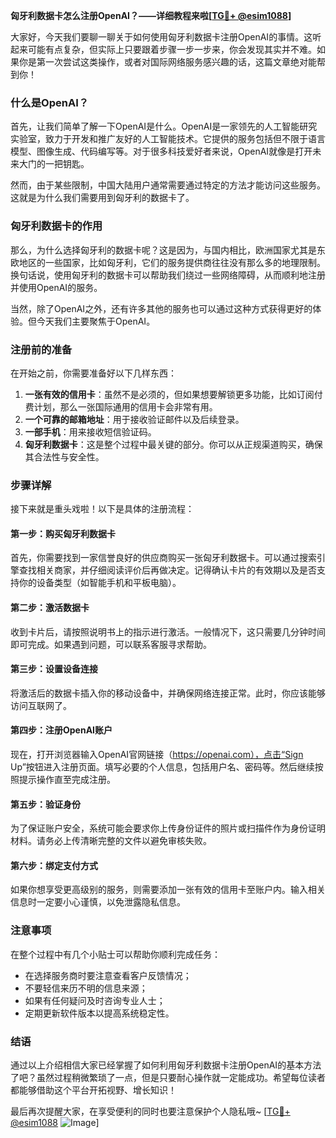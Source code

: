 **匈牙利数据卡怎么注册OpenAI？——详细教程来啦[[TG💪+ @esim1088](https://t.me/s/esim1088)]**

大家好，今天我们要聊一聊关于如何使用匈牙利数据卡注册OpenAI的事情。这听起来可能有点复杂，但实际上只要跟着步骤一步一步来，你会发现其实并不难。如果你是第一次尝试这类操作，或者对国际网络服务感兴趣的话，这篇文章绝对能帮到你！

### 什么是OpenAI？

首先，让我们简单了解一下OpenAI是什么。OpenAI是一家领先的人工智能研究实验室，致力于开发和推广友好的人工智能技术。它提供的服务包括但不限于语言模型、图像生成、代码编写等。对于很多科技爱好者来说，OpenAI就像是打开未来大门的一把钥匙。

然而，由于某些限制，中国大陆用户通常需要通过特定的方法才能访问这些服务。这就是为什么我们需要用到匈牙利的数据卡了。

### 匈牙利数据卡的作用

那么，为什么选择匈牙利的数据卡呢？这是因为，与国内相比，欧洲国家尤其是东欧地区的一些国家，比如匈牙利，它们的服务提供商往往没有那么多的地理限制。换句话说，使用匈牙利的数据卡可以帮助我们绕过一些网络障碍，从而顺利地注册并使用OpenAI的服务。

当然，除了OpenAI之外，还有许多其他的服务也可以通过这种方式获得更好的体验。但今天我们主要聚焦于OpenAI。

### 注册前的准备

在开始之前，你需要准备好以下几样东西：

1. **一张有效的信用卡**：虽然不是必须的，但如果想要解锁更多功能，比如订阅付费计划，那么一张国际通用的信用卡会非常有用。
2. **一个可靠的邮箱地址**：用于接收验证邮件以及后续登录。
3. **一部手机**：用来接收短信验证码。
4. **匈牙利数据卡**：这是整个过程中最关键的部分。你可以从正规渠道购买，确保其合法性与安全性。

### 步骤详解

接下来就是重头戏啦！以下是具体的注册流程：

#### 第一步：购买匈牙利数据卡

首先，你需要找到一家信誉良好的供应商购买一张匈牙利数据卡。可以通过搜索引擎查找相关商家，并仔细阅读评价后再做决定。记得确认卡片的有效期以及是否支持你的设备类型（如智能手机和平板电脑）。

#### 第二步：激活数据卡

收到卡片后，请按照说明书上的指示进行激活。一般情况下，这只需要几分钟时间即可完成。如果遇到问题，可以联系客服寻求帮助。

#### 第三步：设置设备连接

将激活后的数据卡插入你的移动设备中，并确保网络连接正常。此时，你应该能够访问互联网了。

#### 第四步：注册OpenAI账户

现在，打开浏览器输入OpenAI官网链接（https://openai.com），点击“Sign Up”按钮进入注册页面。填写必要的个人信息，包括用户名、密码等。然后继续按照提示操作直至完成注册。

#### 第五步：验证身份

为了保证账户安全，系统可能会要求你上传身份证件的照片或扫描件作为身份证明材料。请务必上传清晰完整的文件以避免审核失败。

#### 第六步：绑定支付方式

如果你想享受更高级别的服务，则需要添加一张有效的信用卡至账户内。输入相关信息时一定要小心谨慎，以免泄露隐私信息。

### 注意事项

在整个过程中有几个小贴士可以帮助你顺利完成任务：

- 在选择服务商时要注意查看客户反馈情况；
- 不要轻信来历不明的信息来源；
- 如果有任何疑问及时咨询专业人士；
- 定期更新软件版本以提高系统稳定性。

### 结语

通过以上介绍相信大家已经掌握了如何利用匈牙利数据卡注册OpenAI的基本方法了吧？虽然过程稍微繁琐了一点，但是只要耐心操作就一定能成功。希望每位读者都能够借助这个平台开拓视野、增长知识！

最后再次提醒大家，在享受便利的同时也要注意保护个人隐私哦~ [[TG💪+ @esim1088](https://t.me/s/esim1088) ![Image](https://i.postimg.cc/4NQfJmqS/Snipaste-2025-05-13-00-14-12.png)]